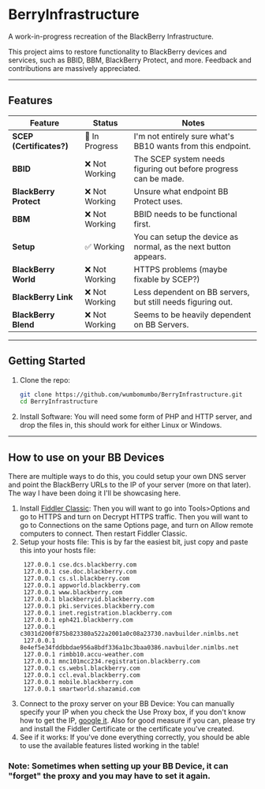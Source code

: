 # BerryInfrastructure
A work-in-progress recreation of the BlackBerry Infrastructure.

This project aims to restore functionality to BlackBerry devices and services, such as BBID, BBM, BlackBerry Protect, and more. Feedback and contributions are massively appreciated.

---

## Features

| Feature                 | Status         | Notes                                                              |
|-------------------------|----------------|--------------------------------------------------------------------|
| **SCEP (Certificates?)**| 🔧 In Progress | I'm not entirely sure what's BB10 wants from this endpoint.     |
| **BBID**                | ❌ Not Working | The SCEP system needs figuring out before progress can be made. |
| **BlackBerry Protect**  | ❌ Not Working | Unsure what endpoint BB Protect uses.                           |
| **BBM**                 | ❌ Not Working | BBID needs to be functional first.                              |
| **Setup**               | ✅ Working     | You can setup the device as normal, as the next button appears. |
| **BlackBerry World**    | ❌ Not Working | HTTPS problems (maybe fixable by SCEP?)                         |
| **BlackBerry Link**     | ❌ Not Working | Less dependent on BB servers, but still needs figuring out.     |
| **BlackBerry Blend**    | ❌ Not Working | Seems to be heavily dependent on BB Servers.                    |

---

## Getting Started

1. Clone the repo:
   ```bash
   git clone https://github.com/wumbomumbo/BerryInfrastructure.git
   cd BerryInfrastructure
   ```
2. Install Software:
   You will need some form of PHP and HTTP server, and drop the files in, this should work for either Linux or Windows.

---

## How to use on your BB Devices

There are multiple ways to do this, you could setup your own DNS server and point the BlackBerry URLs to the IP of your server (more on that later).
The way I have been doing it I'll be showcasing here.

1. Install [Fiddler Classic](https://www.telerik.com/download/fiddler):
   Then you will want to go into Tools>Options and go to HTTPS and turn on Decrypt HTTPS traffic. Then you will want to go to Connections on the same Options page, and turn on Allow remote computers to connect. Then restart Fiddler    Classic.
2. Setup your hosts file:
   This is by far the easiest bit, just copy and paste this into your hosts file:
   ```
	127.0.0.1 cse.dcs.blackberry.com
	127.0.0.1 cse.doc.blackberry.com
	127.0.0.1 cs.sl.blackberry.com
	127.0.0.1 appworld.blackberry.com
	127.0.0.1 www.blackberry.com
	127.0.0.1 blackberryid.blackberry.com
	127.0.0.1 pki.services.blackberry.com
	127.0.0.1 inet.registration.blackberry.com
	127.0.0.1 eph421.blackberry.com
	127.0.0.1 c3031d200f875b823380a522a2001a0c08a23730.navbuilder.nimlbs.net
	127.0.0.1 8e4ef5e34fddbbdae956a8bdf336a1bc3baa0386.navbuilder.nimlbs.net
	127.0.0.1 rimbb10.accu-weather.com
	127.0.0.1 mnc101mcc234.registration.blackberry.com
	127.0.0.1 cs.websl.blackberry.com
	127.0.0.1 ccl.eval.blackberry.com
	127.0.0.1 mobile.blackberry.com
	127.0.0.1 smartworld.shazamid.com
   ```
3. Connect to the proxy server on your BB Device:
   You can manually specify your IP when you check the Use Proxy box, if you don't know how to get the IP, [google it](https://www.google.com/search?q=how+to+get+local+ip).
   Also for good measure if you can, please try and install the Fiddler Certificate or the certificate you've created.
4. See if it works:
   If you've done everything correctly, you should be able to use the available features listed working in the table!

### Note: Sometimes when setting up your BB Device, it can "forget" the proxy and you may have to set it again.
